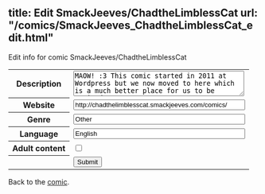 title: Edit SmackJeeves/ChadtheLimblessCat
url: "/comics/SmackJeeves_ChadtheLimblessCat_edit.html"
---
Edit info for comic SmackJeeves/ChadtheLimblessCat

<form name="comic" action="http://gaepostmail.appspot.com/comic/" method="post">
<table class="comicinfo">
<tr>
<th>Description</th><td><textarea name="description" cols="40" rows="3">MAOW! :3 This comic started in 2011 at Wordpress but we now moved to here which is a much better place for us to be noticed! -------------------------------------------- A story about a cat without limbs who goes around encountering new creatures. Chad is grumpy, stubborn, lazy and hates just about everyone. Will he ever open up and return the kindness of those who gave it to him?</textarea></td>
</tr>
<tr>
<th>Website</th><td><input type="text" name="url" value="http://chadthelimblesscat.smackjeeves.com/comics/" size="40"/></td>
</tr>
<tr>
<th>Genre</th><td><input type="text" name="genre" value="Other" size="40"/></td>
</tr>
<tr>
<th>Language</th><td><input type="text" name="language" value="English" size="40"/></td>
</tr>
<tr>
<th>Adult content</th><td><input type="checkbox" name="adult" value="adult" /></td>
</tr>
<tr>
<th></th><td>
<input type="hidden" name="comic" value="SmackJeeves_ChadtheLimblessCat" />
<input type="submit" name="submit" value="Submit" />
</td>
</tr>
</table>
</form>

Back to the [comic](SmackJeeves_ChadtheLimblessCat.html).
